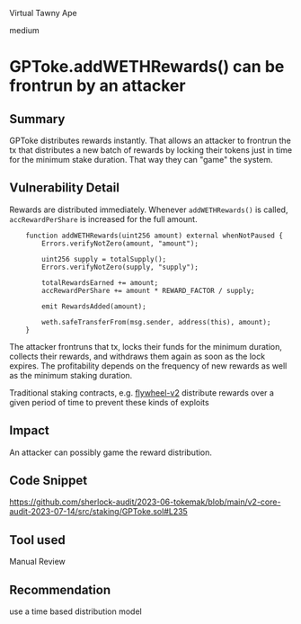 Virtual Tawny Ape

medium

# GPToke.addWETHRewards() can be frontrun by an attacker
## Summary
GPToke distributes rewards instantly. That allows an attacker to frontrun the tx that distributes a new batch of rewards by locking their tokens just in time for the minimum stake duration. That way they can "game" the system.

## Vulnerability Detail
Rewards are distributed immediately. Whenever `addWETHRewards()` is called, `accRewardPerShare` is increased for the full amount. 

```sol
    function addWETHRewards(uint256 amount) external whenNotPaused {
        Errors.verifyNotZero(amount, "amount");

        uint256 supply = totalSupply();
        Errors.verifyNotZero(supply, "supply");

        totalRewardsEarned += amount;
        accRewardPerShare += amount * REWARD_FACTOR / supply;

        emit RewardsAdded(amount);

        weth.safeTransferFrom(msg.sender, address(this), amount);
    }
```

The attacker frontruns that tx, locks their funds for the minimum duration, collects their rewards, and withdraws them again as soon as the lock expires. The profitability depends on the frequency of new rewards as well as the minimum staking duration.

Traditional staking contracts, e.g. [flywheel-v2](https://github.com/fei-protocol/flywheel-v2) distribute rewards over a given period of time to prevent these kinds of exploits

## Impact
An attacker can possibly game the reward distribution.

## Code Snippet
https://github.com/sherlock-audit/2023-06-tokemak/blob/main/v2-core-audit-2023-07-14/src/staking/GPToke.sol#L235

## Tool used

Manual Review

## Recommendation
use a time based distribution model
